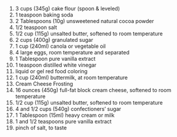 1. 3 cups (345g) cake flour (spoon & leveled)
2. 1 teaspoon baking soda
3. 2 Tablespoons (10g) unsweetened natural cocoa powder
4. 1/2 teaspoon salt
5. 1/2 cup (115g) unsalted butter, softened to room temperature
6. 2 cups (400g) granulated sugar
7. 1 cup (240ml) canola or vegetable oil
8. 4 large eggs, room temperature and separated
9. 1 Tablespoon pure vanilla extract
10. 1 teaspoon distilled white vinegar
11. liquid or gel red food coloring
12. 1 cup (240ml) buttermilk, at room temperature
13. Cream Cheese Frosting
14. 16 ounces (450g) full-fat block cream cheese, softened to room temperature
15. 1/2 cup (115g) unsalted butter, softened to room temperature
16. 4 and 1/2 cups (540g) confectioners’ sugar
17. 1 Tablespoon (15ml) heavy cream or milk
18. 1 and 1/2 teaspoons pure vanilla extract
19. pinch of salt, to taste